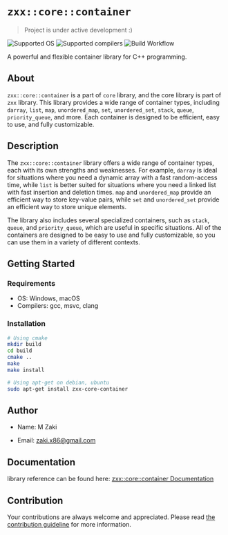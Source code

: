 # `zxx::core::container`

> Project is under active development :)

<img src="https://img.shields.io/badge/OS-Windows%20%7C%20macOS%20%7C%20Linux-blue" alt="Supported OS" />

<img src="https://img.shields.io/badge/compiler-gcc%20%7C%20MinGWgcc%20%7C%20msvc%20%7C%20clang-green" alt="Supported compilers"/>

<img src="https://img.shields.io/github/actions/workflow/status/zaki-x86/zxx_core_container/cmake_build.yaml?style=plastic" alt="Build Workflow" />

A powerful and flexible container library for C++ programming.

## About

`zxx::core::container` is a part of `core` library, and the core library is part of `zxx` library. This library provides a wide range of container types, including `darray`, `list`, `map`, `unordered_map`, `set`, `unordered_set`, `stack`, `queue`, `priority_queue`, and more. Each container is designed to be efficient, easy to use, and fully customizable.

## Description

The `zxx::core::container` library offers a wide range of container types, each with its own strengths and weaknesses. For example, `darray` is ideal for situations where you need a dynamic array with a fast random-access time, while `list` is better suited for situations where you need a linked list with fast insertion and deletion times. `map` and `unordered_map` provide an efficient way to store key-value pairs, while `set` and `unordered_set` provide an efficient way to store unique elements.

The library also includes several specialized containers, such as `stack`, `queue`, and `priority_queue`, which are useful in specific situations. All of the containers are designed to be easy to use and fully customizable, so you can use them in a variety of different contexts.

## Getting Started

### Requirements

- OS: Windows, macOS
- Compilers: gcc, msvc, clang

### Installation

```bash
# Using cmake
mkdir build
cd build
cmake ..
make
make install

# Using apt-get on debian, ubuntu
sudo apt-get install zxx-core-container
```

## Author

- Name: M Zaki

- Email: zaki.x86@gmail.com

## Documentation

library reference can be found here: [zxx::core::container Documentation](https://zaki-x86.github.io/zxx_core_container/index.html)
## Contribution

Your contributions are always welcome and appreciated.
Please read [the contribution guideline]() for more information.
